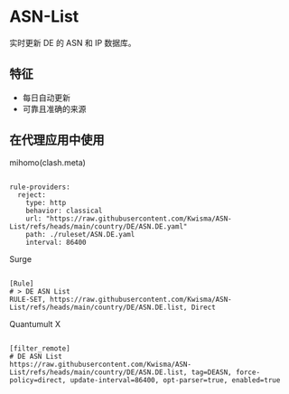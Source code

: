 
# ASN-List

实时更新 DE 的 ASN 和 IP 数据库。

## 特征

- 每日自动更新
- 可靠且准确的来源

## 在代理应用中使用

mihomo(clash.meta)

<pre><code class="language-javascript">
rule-providers:
  reject:
    type: http
    behavior: classical
    url: "https://raw.githubusercontent.com/Kwisma/ASN-List/refs/heads/main/country/DE/ASN.DE.yaml"
    path: ./ruleset/ASN.DE.yaml
    interval: 86400
</code></pre>

Surge

<pre><code class="language-javascript">
[Rule]
# > DE ASN List
RULE-SET, https://raw.githubusercontent.com/Kwisma/ASN-List/refs/heads/main/country/DE/ASN.DE.list, Direct
</code></pre>

Quantumult X

<pre><code class="language-javascript">
[filter_remote]
# DE ASN List
https://raw.githubusercontent.com/Kwisma/ASN-List/refs/heads/main/country/DE/ASN.DE.list, tag=DEASN, force-policy=direct, update-interval=86400, opt-parser=true, enabled=true
</code></pre>
